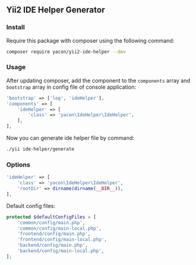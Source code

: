 ## Yii2 IDE Helper Generator

### Install

Require this package with composer using the following command:

```sh
composer require yacon/yii2-ide-helper --dev
```

### Usage

After updating composer, add the component to the `components` array and `bootstrap` array in config file of console application:

```php
'bootstrap' => ['log', 'ideHelper'],
'components' => [
    'ideHelper' => [
        'class' => 'yacon\IdeHelper\IdeHelper',
    ],
],
```

Now you can generate ide helper file by command:

```sh
./yii ide-helper/generate
```

### Options

```php
'ideHelper' => [
    'class' => 'yacon\IdeHelper\IdeHelper',
    'rootDir' => dirname(dirname(__DIR__)),
],
```

Default config files:

```php
protected $defaultConfigFiles = [
    'common/config/main.php',
    'common/config/main-local.php',
    'frontend/config/main.php',
    'frontend/config/main-local.php',
    'backend/config/main.php',
    'backend/config/main-local.php',
];
```
